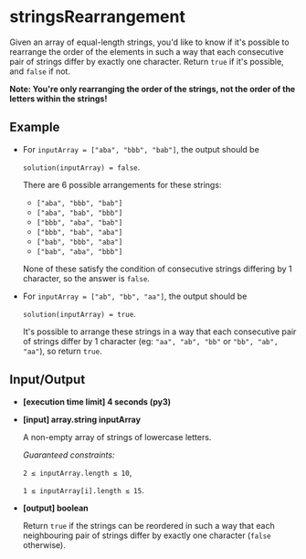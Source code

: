 # stringsRearrangement

Given an array of equal-length strings, you'd like to know if it's possible to rearrange the order of the elements in such a way that each consecutive pair of strings differ by exactly one character. Return `true` if it's possible, and `false` if not.

**Note: You're only rearranging the order of the strings, not the order of the letters within the strings!**

## Example

- For `inputArray = ["aba", "bbb", "bab"]`, the output should be

    `solution(inputArray) = false`.

    There are 6 possible arrangements for these strings:

    - `["aba", "bbb", "bab"]`
    - `["aba", "bab", "bbb"]`
    - `["bbb", "aba", "bab"]`
    - `["bbb", "bab", "aba"]`
    - `["bab", "bbb", "aba"]`
    - `["bab", "aba", "bbb"]`

    None of these satisfy the condition of consecutive strings differing by 1 character, so the answer is `false`.

- For `inputArray = ["ab", "bb", "aa"]`, the output should be

    `solution(inputArray) = true`.

    It's possible to arrange these strings in a way that each consecutive pair of strings differ by 1 character (eg: `"aa", "ab", "bb"` or `"bb", "ab", "aa"`), so return `true`.

## Input/Output

- **[execution time limit] 4 seconds (py3)**

- **[input] array.string inputArray**

	A non-empty array of strings of lowercase letters.

	*Guaranteed constraints:*

	`2 ≤ inputArray.length ≤ 10`,

	`1 ≤ inputArray[i].length ≤ 15`.

- **[output] boolean**

	Return `true` if the strings can be reordered in such a way that each neighbouring pair of strings differ by exactly one character (`false` otherwise).
